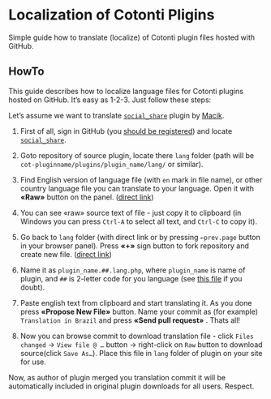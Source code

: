 Localization of Cotonti Pligins
===============================

Simple guide how to translate (localize) of Cotonti plugin files hosted with GitHub.


HowTo
-----

This guide describes how to localize language files for Cotonti plugins hosted on GitHub.
It’s easy as 1-2-3. Just follow these steps:

Let’s assume we want to translate [`social_share`](https://github.com/macik/cot-social_share) plugin by [Macik](https://github.com/macik).

1. First of all, sign in GitHub (you [should be registered](https://github.com/)) and locate [`social_share`](https://github.com/macik/cot-social_share).

2. Goto repository of source plugin, locate there `lang` folder (path will be 
 `cot-pluginname/plugins/plugin_name/lang/` or similar).
 
3. Find English version of language file (with `en` mark in file name), or other country language file 
 you can translate to your language. Open it with __«Raw»__ button on the panel. 
 ([direct link](https://raw.github.com/macik/cot-social_share/master/plugins/social_share/lang/social_share.en.lang.php))

4. You can see «raw» source text of file - just copy it to clipboard (in Windows you can press `Ctrl-A` 
 to select all text, and `Ctrl-C` to copy it).

5. Go back to `lang` folder (with direct link or by pressing `←prev.page` button in your browser panel). 
 Press __«+»__ sign button to fork repository and create new file. 
 ([direct link](https://github.com/macik/cot-social_share/new/master/plugins/social_share/lang))

6. Name it as  `plugin_name.##.lang.php`, where `plugin_name` is name of plugin, and `##` is 2-letter 
 code for you language (see [this file](https://github.com/Cotonti/Cotonti/blob/master/lang/en/countries.en.lang.php)
 if you doubt).

7. Paste english text from clipboard and start translating it. As you done press __«Propose New File»__ 
 button. Name your commit as (for example) `Translation in Brazil` and press __«Send pull request»__ .
 Thats all! 

8. Now you can browse commit to download translation file - click `Files changed` → `View file @ …` 
 button → right-click on `Raw` button to download source(click `Save As…`). 
 Place this file in `lang` folder of plugin on your site for use.

Now, as author of plugin merged you translation commit it will be automatically included in original plugin downloads for all users. Respect.



